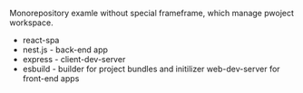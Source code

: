 Monorepository examle without special frameframe, which manage pwoject workspace.

- react-spa
- nest.js - back-end app
- express - client-dev-server
- esbuild - builder for project bundles and initilizer web-dev-server for front-end apps
